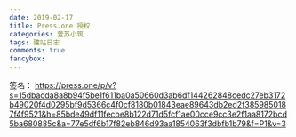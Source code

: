 ```yaml
---
date: 2019-02-17
title: Press.one 授权
categories: 萱苏小筑
tags: 建站日志
comments: true
fancybox:
---
```

签名：
https://press.one/p/v?s=15dbacda8a8b94f5be1f611ba0a50660d3ab6df144262848cedc27eb3172b49020f4d0295bf9d5366c4f0cf8180b01843eae89643db2ed2f3859850187f4f9521&h=85bde49df11fecbe8b122d71d5fcf1ae00cce9cc3e2f1aa8172bcd5ba680885c&a=77e5df6b17f82eb846d93aa1854063f3dbfb1b79&f=P1&v=3

